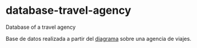 # database-travel-agency
Database of a travel agency

Base de datos realizada a partir del [diagrama](https://github.com/luisfernandezcounago/database-travel-agency/blob/main/Diagrama_Viajes.jpg) sobre una agencia de viajes.
